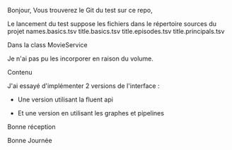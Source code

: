 Bonjour, 
Vous trouverez le Git du test sur ce repo,

Le lancement du test suppose les fichiers dans le répertoire sources du projet
names.basics.tsv
title.basics.tsv
title.episodes.tsv
title.principals.tsv

Dans la class MovieService

Je n'ai pas pu les incorporer en raison du volume.

Contenu 

J'ai essayé d'implémenter 2 versions de l'interface :

- Une version utilisant la fluent api 

- Et une version en utilisant les graphes et pipelines

Bonne réception

Bonne Journée 
